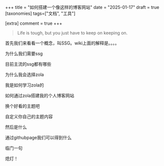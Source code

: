 +++
title = "如何搭建一个像这样的博客网站"
date = "2025-01-17"
draft = true
[taxonomies]
tags=["文档", "工具"]

[extra]
comment = true
+++

> Life is tough, but you just have to keep on keeping on.

首先我们来看看一个概念，叫SSG。wiki上面的解释是。。。。

为什么我们需要ssg

目前主流的ssg都有哪些

为什么我会选择zola

我是如何学习zola的

如何通过zola搭建我的个人博客网站

换个好看的主题吧

自定义你自己的主题内容

然后是什么

通过githubpage我们可以得到什么

临门一句

熄灯！
